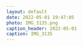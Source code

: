 ```yaml
---
layout: default
date: 2022-05-01 19:47:05
photo: IMG_3135.png
caption_header: 2022-05-01
caption: IMG_3135
---
```

